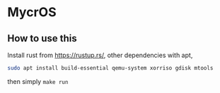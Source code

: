 # MycrOS

## How to use this

Install rust from https://rustup.rs/, other dependencies with apt,
```bash
sudo apt install build-essential qemu-system xorriso gdisk mtools
```
then simply `make run`
